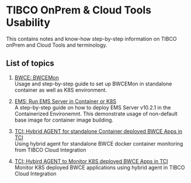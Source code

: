 # TIBCO OnPrem & Cloud Tools Usability

This contains notes and know-how step-by-step information on TIBCO onPrem and Cloud Tools and terminology.

## List of topics
1. [BWCE: BWCEMon](/BWCE-Monitoring/Readme.md) <br>Usage and step-by-step guide to set up BWCEMon in standalone container as well as K8S environment.

2. [EMS: Run EMS Server in Container or K8S](/EMS-In-Container/Readme.md) <br> A step-by-step guide on how to deploy EMS Server v10.2.1 in the Containerized Environemnt. This demonstrate usage of non-default base image for container image building.

3. [TCI: Hybrid AGENT for standalone Container deployed BWCE Apps in TCI](/tibagent-monitor-docker-container/README.md) <br> Using hybrid agent for standalone BWCE docker container monitoring from TIBCO Cloud Integration

4. [TCI: Hybird AGENT to Monitor K8S deployed BWCE Apps in TCI](/tibagemt-monitor-k8s/Readme.md) <br> Monitor K8S deployed BWCE applications using hybrid agent in TIBCO Cloud Integration
